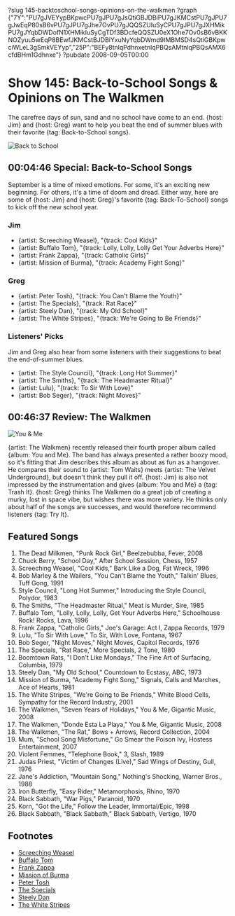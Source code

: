 ?slug 145-backtoschool-songs-opinions-on-the-walkmen
?graph {"7Y":"PU7gJVEYypBKpwcPU7gJPU7gJsQtiGBJDBiPU7gJKMCstPU7gJPU7gJwEqP80sB6vPU7gJPU7gJhe7OvPU7gJQQSZUIuSyCPU7gJPU7gJXHMikPU7gJYqbDWDofN1XHMikIuSyCgTDf3BDcfeQQSZU0eX1Ohe7Ov0sB6vBKKNOZyuu5wEqP8BEwfJKMCstBJDBiYxuNyYqbDWmd9IMBMSD4sQtiGBKpwciWLeL3gSmkVEYyp","25P":"BEFy8tnlqPdhnxetnlqPBQsAMtnlqPBQsAMX6cfdBHm1Gdhnxe"}
?pubdate 2008-09-05T00:00

# Show 145: Back-to-School Songs & Opinions on The Walkmen
The carefree days of sun, sand and no school have come to an end. {host: Jim} and {host: Greg} want to help you beat the end of summer blues with their favorite {tag: Back-to-School songs}. 

![Back to School](http://static.soundopinions.org/images/2008/back_to_school.jpg)

## 00:04:46 Special: Back-to-School Songs
September is a time of mixed emotions. For some, it's an exciting new beginning. For others, it's a time of doom and dread. Either way, here are some of {host: Jim} and {host: Greg}'s favorite {tag: Back-To-School} songs to kick off the new school year.

### Jim 
- {artist: Screeching Weasel}, "{track: Cool Kids}"
- {artist: Buffalo Tom}, "{track: Lolly, Lolly, Lolly Get Your Adverbs Here}"
- {artist: Frank Zappa}, "{track: Catholic Girls}"
- {artist: Mission of Burma}, "{track: Academy Fight Song}"

### Greg
- {artist: Peter Tosh}, "{track: You Can't Blame the Youth}"
- {artist: The Specials}, "{track: Rat Race}"
- {artist: Steely Dan}, "{track: My Old School}"
- {artist: The White Stripes}, "{track: We're Going to Be Friends}"

### Listeners' Picks
Jim and Greg also hear from some listeners with their suggestions to beat the end-of-summer blues.

- {artist: The Style Council}, "{track: Long Hot Summer}"
- {artist: The Smiths}, "{track: The Headmaster Ritual}"
- {artist: Lulu}, "{track: To Sir With Love}"
- {artist: Bob Seger}, "{track: Night Moves}"

## 00:46:37 Review: The Walkmen
![You & Me](http://is3.mzstatic.com/image/thumb/Music49/v4/10/5e/42/105e42c0-feee-51c9-7900-ed4d16f837dd/source/600x600bb.jpg "5305611/1074127288")

{artist: The Walkmen} recently released their fourth proper album called {album: You and Me}. The band has always presented a rather boozy mood, so it's fitting that Jim describes this album as about as fun as a hangover. He compares their sound to {artist: Tom Waits} meets {artist: The Velvet Underground}, but doesn't think they pull it off. {host: Jim} is also not impressed by the instrumentation and gives {album: You and Me} a {tag: Trash It}. {host: Greg} thinks The Walkmen do a great job of creating a murky, lost in space vibe, but wishes there was more variety. He thinks only about half of the songs are successes, and would therefore recommend listeners {tag: Try It}.

## Featured Songs
1. The Dead Milkmen, "Punk Rock Girl," Beelzebubba, Fever, 2008
1. Chuck Berry, "School Day," After School Session, Chess, 1957
1. Screeching Weasel, "Cool Kids," Bark Like a Dog, Fat Wreck, 1996
1. Bob Marley & the Wailers, "You Can't Blame the Youth," Talkin' Blues, Tuff Gong, 1991
1. Style Council, "Long Hot Summer," Introducing the Style Council, Polydor, 1983
1. The Smiths, "The Headmaster Ritual," Meat is Murder, Sire, 1985
1. Buffalo Tom, "Lolly, Lolly, Lolly, Get Your Adverbs Here," Schoolhouse Rock! Rocks, Lava, 1996
1. Frank Zappa, "Catholic Girls," Joe's Garage: Act I, Zappa Records, 1979
1. Lulu, "To Sir With Love," To Sir, With Love, Fontana, 1967
1. Bob Seger, "Night Moves," Night Moves, Capitol Records, 1976
1. The Specials, "Rat Race," More Specials, 2 Tone, 1980
1. Boomtown Rats, "I Don't Like Mondays," The Fine Art of Surfacing, Columbia, 1979
1. Steely Dan, "My Old School," Countdown to Ecstasy, ABC, 1973
1. Mission of Burma, "Academy Fight Song," Signals, Calls and Marches, Ace of Hearts, 1981
1. The White Stripes, "We're Going to Be Friends," White Blood Cells, Sympathy for the Record Industry, 2001
1. The Walkmen, "Seven Years of Holidays," You & Me, Gigantic Music, 2008
1. The Walkmen, "Donde Esta La Playa," You & Me, Gigantic Music, 2008
1. The Walkmen, "The Rat," Bows + Arrows, Record Collection, 2004
1. Mum, "School Song Misfortune," Go Smear the Poison Ivy, Hostess Entertainment, 2007
1. Violent Femmes, "Telephone Book," 3, Slash, 1989
1. Judas Priest, "Victim of Changes (Live)," Sad Wings of Destiny, Gull, 1976
1. Jane's Addiction, "Mountain Song," Nothing's Shocking, Warner Bros., 1988
1. Iron Butterfly, "Easy Rider," Metamorphosis, Rhino, 1970
1. Black Sabbath, "War Pigs," Paranoid, 1970
1. Korn, "Got the Life," Follow the Leader, Immortal/Epic, 1998
1. Black Sabbath, "Black Sabbath," Black Sabbath, Vertigo, 1970

## Footnotes
- [Screeching Weasel](http://screechingweasel.com/news)
- [Buffalo Tom](http://www.buffalotom.com/)
- [Frank Zappa](http://www.allmusic.com/artist/frank-zappa-mn0000138699)
- [Mission of Burma](http://missionofburma.com/)
- [Peter Tosh](http://petertosh.com/)
- [The Specials](http://www.thespecials.com/the_band.html)
- [Steely Dan](http://www.steelydan.com/)
- [The White Stripes](https://thirdmanrecords.com/about/artists/the-white-stripes)
